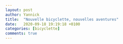 ```yaml
---
layout: post
author: Yannick
title:  "Nouvelle bicyclette, nouvelles aventures"
date:   2020-09-18 19:19:18 +0100
categories: [bicyclette]
comments: true
---
```



